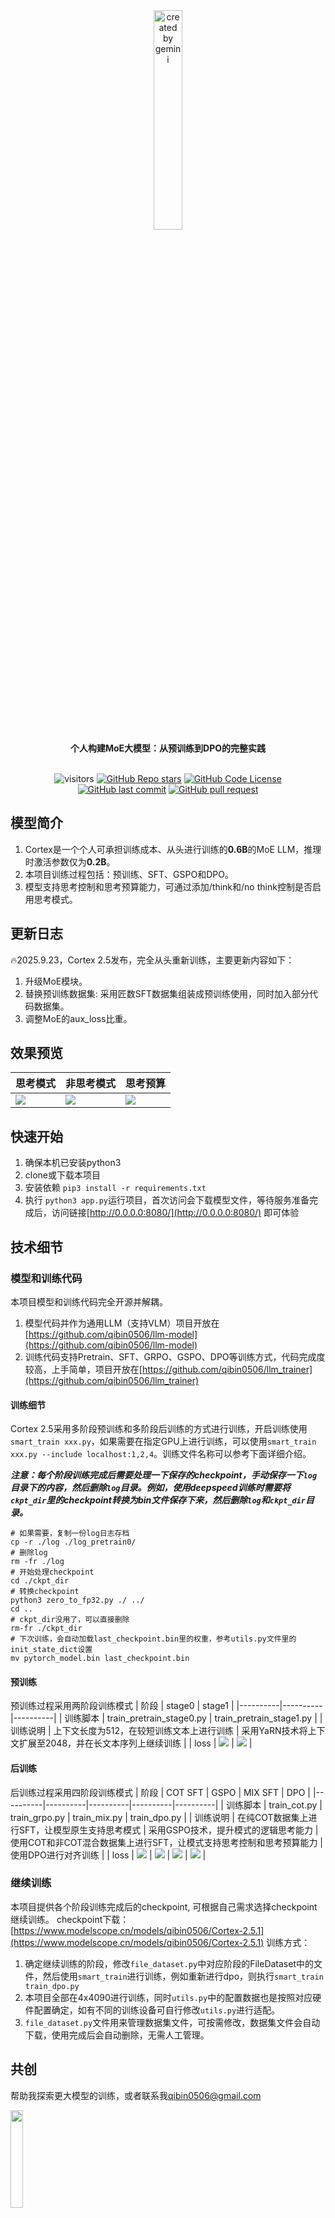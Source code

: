 <div align="center">
    <img alt="created by gemini" src="./images/logo.png" style="width: 30%">
</div>

<div align="center"><b>个人构建MoE大模型：从预训练到DPO的完整实践</b></div> <br />

<div align="center">

![visitors](https://visitor-badge.laobi.icu/badge?page_id=qibin0506/Cortex)
[![GitHub Repo stars](https://img.shields.io/github/stars/qibin0506/Cortex?style=social)](https://github.com/qibin0506/Cortex/stargazers)
[![GitHub Code License](https://img.shields.io/github/license/qibin0506/Cortex)](LICENSE)
[![GitHub last commit](https://img.shields.io/github/last-commit/qibin0506/Cortex)](https://github.com/qibin0506/Cortex/commits/master)
[![GitHub pull request](https://img.shields.io/badge/PRs-welcome-blue)](https://github.com/qibin0506/Cortex/pulls)
</div>

## 模型简介
1. Cortex是一个个人可承担训练成本、从头进行训练的**0.6B**的MoE LLM，推理时激活参数仅为**0.2B**。
2. 本项目训练过程包括：预训练、SFT、GSPO和DPO。
3. 模型支持思考控制和思考预算能力，可通过添加/think和/no think控制是否启用思考模式。

## 更新日志
🔥2025.9.23，Cortex 2.5发布，完全从头重新训练，主要更新内容如下：
1. 升级MoE模块。
2. 替换预训练数据集: 采用匠数SFT数据集组装成预训练使用，同时加入部分代码数据集。
3. 调整MoE的aux_loss比重。


## 效果预览
| 思考模式 | 非思考模式 | 思考预算 |
|----------|----------|----------|
| <img src="./images/screenshot_1.png"> | <img src="./images/screenshot_2.png"> | <img src="./images/screenshot_3.png"> |


## 快速开始
1. 确保本机已安装python3
2. clone或下载本项目
3. 安装依赖 `pip3 install -r requirements.txt`
4. 执行 `python3 app.py`运行项目，首次访问会下载模型文件，等待服务准备完成后，访问链接[http://0.0.0.0:8080/](http://0.0.0.0:8080/) 即可体验


## 技术细节
### 模型和训练代码
本项目模型和训练代码完全开源并解耦。
1. 模型代码并作为通用LLM（支持VLM）项目开放在[https://github.com/qibin0506/llm-model](https://github.com/qibin0506/llm-model)
2. 训练代码支持Pretrain、SFT、GRPO、GSPO、DPO等训练方式，代码完成度较高，上手简单，项目开放在[https://github.com/qibin0506/llm_trainer](https://github.com/qibin0506/llm_trainer)

#### 训练细节
Cortex 2.5采用多阶段预训练和多阶段后训练的方式进行训练，开启训练使用`smart_train xxx.py`，如果需要在指定GPU上进行训练，可以使用`smart_train xxx.py --include localhost:1,2,4`。训练文件名称可以参考下面详细介绍。

***注意：每个阶段训练完成后需要处理一下保存的checkpoint，手动保存一下`log`目录下的内容，然后删除`log`目录。例如，使用deepspeed训练时需要将`ckpt_dir`里的checkpoint转换为bin文件保存下来，然后删除`log`和`ckpt_dir`目录。***
``` shell
# 如果需要，复制一份log日志存档
cp -r ./log ./log_pretrain0/
# 删除log
rm -fr ./log
# 开始处理checkpoint
cd ./ckpt_dir
# 转换checkpoint
python3 zero_to_fp32.py ./ ../
cd ..
# ckpt_dir没用了，可以直接删除
rm-fr ./ckpt_dir
# 下次训练，会自动加载last_checkpoint.bin里的权重，参考utils.py文件里的init_state_dict设置
mv pytorch_model.bin last_checkpoint.bin
```

#### 预训练
预训练过程采用两阶段训练模式
| 阶段 | stage0 | stage1 |
|----------|----------|----------|
| 训练脚本 | train_pretrain_stage0.py | train_pretrain_stage1.py |
| 训练说明 | 上下文长度为512，在较短训练文本上进行训练 | 采用YaRN技术将上下文扩展至2048，并在长文本序列上继续训练 |
| loss | <img src="./images/loss_pretrain_stage0.png"> | <img src="./images/loss_pretrain_stage1.png">  |


#### 后训练
后训练过程采用四阶段训练模式
| 阶段 | COT SFT | GSPO | MIX SFT | DPO |
|----------|----------|----------|----------|----------|
| 训练脚本 | train_cot.py | train_grpo.py | train_mix.py | train_dpo.py |
| 训练说明 | 在纯COT数据集上进行SFT，让模型原生支持思考模式 | 采用GSPO技术，提升模式的逻辑思考能力 | 使用COT和非COT混合数据集上进行SFT，让模式支持思考控制和思考预算能力 | 使用DPO进行对齐训练 |
| loss | <img src="./images/loss_cot.png"> | <img src="./images/loss_gspo.png"> | <img src="./images/loss_mix.png"> | <img src="./images/loss_dpo.png"> |

### 继续训练
本项目提供各个阶段训练完成后的checkpoint, 可根据自己需求选择checkpoint继续训练。
checkpoint下载：[https://www.modelscope.cn/models/qibin0506/Cortex-2.5.1](https://www.modelscope.cn/models/qibin0506/Cortex-2.5.1)
训练方式：
1. 确定继续训练的阶段，修改`file_dataset.py`中对应阶段的FileDataset中的文件，然后使用`smart_train`进行训练，例如重新进行dpo，则执行`smart_train train_dpo.py`
2. 本项目全部在4x4090进行训练，同时`utils.py`中的配置数据也是按照对应硬件配置确定，如有不同的训练设备可自行修改`utils.py`进行适配。
3. `file_dataset.py`文件用来管理数据集文件，可按需修改，数据集文件会自动下载，使用完成后会自动删除，无需人工管理。

## 共创
帮助我探索更大模型的训练，或者联系我[qibin0506@gmail.com](mailto:qibin0506@gmail.com)

<img alt="" src="./images/wechat.jpg" style="width: 20%"> <br/> <img alt="" src="./images/alipay.jpg" style="width: 20%">


## star-history
<picture>
  <source media="(prefers-color-scheme: dark)" srcset="https://api.star-history.com/svg?repos=qibin0506/Cortex&type=Date&theme=dark"/>
  <source media="(prefers-color-scheme: light)" srcset="https://api.star-history.com/svg?repos=qibin0506/Cortex&type=Date"/>
  <img alt="Star History Chart" src="https://api.star-history.com/svg?repos=qibin0506/Cortex&type=Date"/>
</picture>
